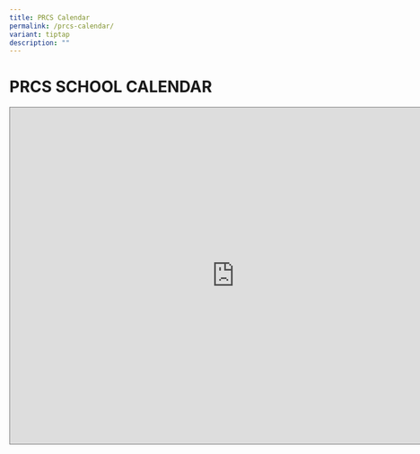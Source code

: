 ```yaml
---
title: PRCS Calendar
permalink: /prcs-calendar/
variant: tiptap
description: ""
---
```

<h1>PRCS SCHOOL CALENDAR</h1>
<div class="iframe-wrapper">
<iframe style="border:solid 1px #777" height="600" width="800" allowfullscreen="true" frameborder="0" src="https://calendar.google.com/calendar/embed?height=600&amp;wkst=1&amp;ctz=Asia%2FSingapore&amp;bgcolor=%23ffffff&amp;title=PRCSS%20Public%20Calendar&amp;showPrint=0&amp;src=Y18zNzYzNmE0ZjUwMWRlMWNlNzZhNThlMDYzN2M4NzRmZDFmMDY1NzY2NmM2MTE3NzNkOWExMzg5YjAyMGI1ZDRkQGdyb3VwLmNhbGVuZGFyLmdvb2dsZS5jb20&amp;color=%23EF6C00"></iframe>
</div>
<p></p>